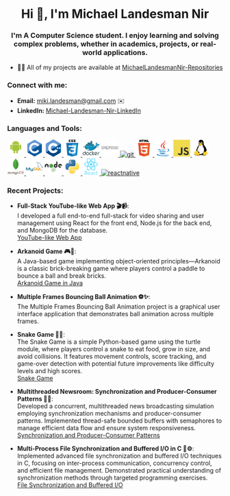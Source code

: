 <h1 align="center">Hi 👋, I'm Michael Landesman Nir</h1>
<h3 align="center">I'm A Computer Science student. I enjoy learning and solving complex problems, whether in academics, projects, or real-world applications.</h3>

- 👨‍💻 All of my projects are available at 
[MichaelLandesmanNir-Repositories](https://github.com/MichaelLandesmanNir?tab=repositories)



<h3 align="left">Connect with me:</h3>

- **Email:** miki.landesman@gmail.com ✉️    
- **LinkedIn:** [Michael-Landesman-Nir-LinkedIn](https://www.linkedin.com/in/michael-landesman-nir)
  

<h3 align="left">Languages and Tools:</h3>
<p align="left"> <a href="https://developer.android.com" target="_blank" rel="noreferrer"> <img src="https://raw.githubusercontent.com/devicons/devicon/master/icons/android/android-original-wordmark.svg" alt="android" width="40" height="40"/> </a> <a href="https://www.cprogramming.com/" target="_blank" rel="noreferrer"> <img src="https://raw.githubusercontent.com/devicons/devicon/master/icons/c/c-original.svg" alt="c" width="40" height="40"/> </a> <a href="https://www.w3schools.com/cpp/" target="_blank" rel="noreferrer"> <img src="https://raw.githubusercontent.com/devicons/devicon/master/icons/cplusplus/cplusplus-original.svg" alt="cplusplus" width="40" height="40"/> </a> <a href="https://www.w3schools.com/css/" target="_blank" rel="noreferrer"> <img src="https://raw.githubusercontent.com/devicons/devicon/master/icons/css3/css3-original-wordmark.svg" alt="css3" width="40" height="40"/> </a> <a href="https://www.docker.com/" target="_blank" rel="noreferrer"> <img src="https://raw.githubusercontent.com/devicons/devicon/master/icons/docker/docker-original-wordmark.svg" alt="docker" width="40" height="40"/> </a> <a href="https://expressjs.com" target="_blank" rel="noreferrer"> <img src="https://raw.githubusercontent.com/devicons/devicon/master/icons/express/express-original-wordmark.svg" alt="express" width="40" height="40"/> </a> <a href="https://git-scm.com/" target="_blank" rel="noreferrer"> <img src="https://www.vectorlogo.zone/logos/git-scm/git-scm-icon.svg" alt="git" width="40" height="40"/> </a> <a href="https://www.w3.org/html/" target="_blank" rel="noreferrer"> <img src="https://raw.githubusercontent.com/devicons/devicon/master/icons/html5/html5-original-wordmark.svg" alt="html5" width="40" height="40"/> </a> <a href="https://www.java.com" target="_blank" rel="noreferrer"> <img src="https://raw.githubusercontent.com/devicons/devicon/master/icons/java/java-original.svg" alt="java" width="40" height="40"/> </a> <a href="https://developer.mozilla.org/en-US/docs/Web/JavaScript" target="_blank" rel="noreferrer"> <img src="https://raw.githubusercontent.com/devicons/devicon/master/icons/javascript/javascript-original.svg" alt="javascript" width="40" height="40"/> </a> <a href="https://www.linux.org/" target="_blank" rel="noreferrer"> <img src="https://raw.githubusercontent.com/devicons/devicon/master/icons/linux/linux-original.svg" alt="linux" width="40" height="40"/> </a> <a href="https://www.mongodb.com/" target="_blank" rel="noreferrer"> <img src="https://raw.githubusercontent.com/devicons/devicon/master/icons/mongodb/mongodb-original-wordmark.svg" alt="mongodb" width="40" height="40"/> </a> <a href="https://www.mysql.com/" target="_blank" rel="noreferrer"> <img src="https://raw.githubusercontent.com/devicons/devicon/master/icons/mysql/mysql-original-wordmark.svg" alt="mysql" width="40" height="40"/> </a> <a href="https://nodejs.org" target="_blank" rel="noreferrer"> <img src="https://raw.githubusercontent.com/devicons/devicon/master/icons/nodejs/nodejs-original-wordmark.svg" alt="nodejs" width="40" height="40"/> </a> <a href="https://www.python.org" target="_blank" rel="noreferrer"> <img src="https://raw.githubusercontent.com/devicons/devicon/master/icons/python/python-original.svg" alt="python" width="40" height="40"/> </a> <a href="https://reactjs.org/" target="_blank" rel="noreferrer"> <img src="https://raw.githubusercontent.com/devicons/devicon/master/icons/react/react-original-wordmark.svg" alt="react" width="40" height="40"/> </a> <a href="https://reactnative.dev/" target="_blank" rel="noreferrer"> <img src="https://reactnative.dev/img/header_logo.svg" alt="reactnative" width="40" height="40"/> </a> </p>


<h3 align="left">Recent Projects:</h3>

- **Full-Stack YouTube-like Web App 🎬📹**:  
  I developed a full end-to-end full-stack for video sharing and user management using React for the front end, Node.js for the back end, and MongoDB for the database.  
  [YouTube-like Web App](https://github.com/MichaelLandesmanNir/YouTube-Web-App)

- **Arkanoid Game 🎮🧱**:  
  A Java-based game implementing object-oriented principles—Arkanoid is a classic brick-breaking game where players control a paddle to bounce a ball and break bricks.  
  [Arkanoid Game in Java](https://github.com/MichaelLandesmanNir/projectgit)

- **Multiple Frames Bouncing Ball Animation ⚽✨**:  
  The Multiple Frames Bouncing Ball Animation project is a graphical user interface application that demonstrates ball animation across multiple frames.

- **Snake Game 🐍🎲**:  
  The Snake Game is a simple Python-based game using the turtle module, where players control a snake to eat food, grow in size, and avoid collisions. It features movement controls, score tracking, and game-over detection with potential future improvements like difficulty levels and high scores.  
  [Snake Game](https://github.com/MichaelLandesmanNir/Snake-Game.git)

- **Multithreaded Newsroom: Synchronization and Producer-Consumer Patterns 📰🔄**:  
  Developed a concurrent, multithreaded news broadcasting simulation employing synchronization mechanisms and producer-consumer patterns. Implemented thread-safe bounded buffers with semaphores to manage efficient data flow and ensure system responsiveness.  
  [Synchronization and Producer-Consumer Patterns](https://github.com/MichaelLandesmanNir/Concurrent-Programming-and-Synchronization-Mechanisms.git)

- **Multi-Process File Synchronization and Buffered I/O in C 📂⚙️**:  
  Implemented advanced file synchronization and buffered I/O techniques in C, focusing on inter-process communication, concurrency control, and efficient file management. Demonstrated practical understanding of synchronization methods through targeted programming exercises.  
  [File Synchronization and Buffered I/O](https://github.com/MichaelLandesmanNir/Multi-Process-File-Synchronization-and-IO-in-C.git)

